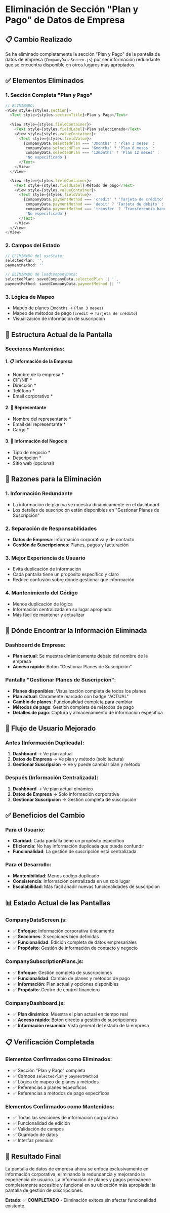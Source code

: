# Eliminación de Sección "Plan y Pago" de Datos de Empresa

## 📋 Cambio Realizado

Se ha eliminado completamente la sección "Plan y Pago" de la pantalla de datos de empresa (`CompanyDataScreen.js`) por ser información redundante que se encuentra disponible en otros lugares más apropiados.

## ✅ Elementos Eliminados

### 1. Sección Completa "Plan y Pago"
```javascript
// ELIMINADO:
<View style={styles.section}>
  <Text style={styles.sectionTitle}>Plan y Pago</Text>
  
  <View style={styles.fieldContainer}>
    <Text style={styles.fieldLabel}>Plan seleccionado</Text>
    <View style={styles.valueContainer}>
      <Text style={styles.fieldValue}>
        {companyData.selectedPlan === '3months' ? 'Plan 3 meses' :
         companyData.selectedPlan === '6months' ? 'Plan 6 meses' :
         companyData.selectedPlan === '12months' ? 'Plan 12 meses' :
         'No especificado'}
      </Text>
    </View>
  </View>

  <View style={styles.fieldContainer}>
    <Text style={styles.fieldLabel}>Método de pago</Text>
    <View style={styles.valueContainer}>
      <Text style={styles.fieldValue}>
        {companyData.paymentMethod === 'credit' ? 'Tarjeta de crédito' :
         companyData.paymentMethod === 'debit' ? 'Tarjeta de débito' :
         companyData.paymentMethod === 'transfer' ? 'Transferencia bancaria' :
         'No especificado'}
      </Text>
    </View>
  </View>
</View>
```

### 2. Campos del Estado
```javascript
// ELIMINADO del useState:
selectedPlan: '',
paymentMethod: ''

// ELIMINADO de loadCompanyData:
selectedPlan: savedCompanyData.selectedPlan || '',
paymentMethod: savedCompanyData.paymentMethod || ''
```

### 3. Lógica de Mapeo
- Mapeo de planes (`3months` → `Plan 3 meses`)
- Mapeo de métodos de pago (`credit` → `Tarjeta de crédito`)
- Visualización de información de suscripción

## 📱 Estructura Actual de la Pantalla

### Secciones Mantenidas:

#### 1. 📋 **Información de la Empresa**
- Nombre de la empresa *
- CIF/NIF *
- Dirección *
- Teléfono *
- Email corporativo *

#### 2. 👤 **Representante**
- Nombre del representante *
- Email del representante *
- Cargo *

#### 3. 🏢 **Información del Negocio**
- Tipo de negocio *
- Descripción *
- Sitio web (opcional)

## 🎯 Razones para la Eliminación

### 1. **Información Redundante**
- La información de plan ya se muestra dinámicamente en el dashboard
- Los detalles de suscripción están disponibles en "Gestionar Planes de Suscripción"

### 2. **Separación de Responsabilidades**
- **Datos de Empresa**: Información corporativa y de contacto
- **Gestión de Suscripciones**: Planes, pagos y facturación

### 3. **Mejor Experiencia de Usuario**
- Evita duplicación de información
- Cada pantalla tiene un propósito específico y claro
- Reduce confusión sobre dónde gestionar qué información

### 4. **Mantenimiento del Código**
- Menos duplicación de lógica
- Información centralizada en su lugar apropiado
- Más fácil de mantener y actualizar

## 📍 Dónde Encontrar la Información Eliminada

### Dashboard de Empresa:
- **Plan actual**: Se muestra dinámicamente debajo del nombre de la empresa
- **Acceso rápido**: Botón "Gestionar Planes de Suscripción"

### Pantalla "Gestionar Planes de Suscripción":
- **Planes disponibles**: Visualización completa de todos los planes
- **Plan actual**: Claramente marcado con badge "ACTUAL"
- **Cambio de planes**: Funcionalidad completa para cambiar
- **Métodos de pago**: Gestión completa de métodos de pago
- **Detalles de pago**: Captura y almacenamiento de información específica

## 🔄 Flujo de Usuario Mejorado

### Antes (Información Duplicada):
1. **Dashboard** → Ve plan actual
2. **Datos de Empresa** → Ve plan y método (solo lectura)
3. **Gestionar Suscripción** → Ve y puede cambiar plan y método

### Después (Información Centralizada):
1. **Dashboard** → Ve plan actual dinámico
2. **Datos de Empresa** → Solo información corporativa
3. **Gestionar Suscripción** → Gestión completa de suscripción

## ✅ Beneficios del Cambio

### Para el Usuario:
- **Claridad**: Cada pantalla tiene un propósito específico
- **Eficiencia**: No hay información duplicada que pueda confundir
- **Funcionalidad**: La gestión de suscripción está centralizada

### Para el Desarrollo:
- **Mantenibilidad**: Menos código duplicado
- **Consistencia**: Información centralizada en un solo lugar
- **Escalabilidad**: Más fácil añadir nuevas funcionalidades de suscripción

## 📊 Estado Actual de las Pantallas

### CompanyDataScreen.js:
- ✅ **Enfoque**: Información corporativa únicamente
- ✅ **Secciones**: 3 secciones bien definidas
- ✅ **Funcionalidad**: Edición completa de datos empresariales
- ✅ **Propósito**: Gestión de información de contacto y negocio

### CompanySubscriptionPlans.js:
- ✅ **Enfoque**: Gestión completa de suscripciones
- ✅ **Funcionalidad**: Cambio de planes y métodos de pago
- ✅ **Información**: Plan actual y opciones disponibles
- ✅ **Propósito**: Centro de control financiero

### CompanyDashboard.js:
- ✅ **Plan dinámico**: Muestra el plan actual en tiempo real
- ✅ **Acceso rápido**: Botón directo a gestión de suscripciones
- ✅ **Información resumida**: Vista general del estado de la empresa

## 📋 Verificación Completada

### Elementos Confirmados como Eliminados:
- ✅ Sección "Plan y Pago" completa
- ✅ Campos `selectedPlan` y `paymentMethod`
- ✅ Lógica de mapeo de planes y métodos
- ✅ Referencias a planes específicos
- ✅ Referencias a métodos de pago específicos

### Elementos Confirmados como Mantenidos:
- ✅ Todas las secciones de información corporativa
- ✅ Funcionalidad de edición
- ✅ Validación de campos
- ✅ Guardado de datos
- ✅ Interfaz premium

## 🎉 Resultado Final

La pantalla de datos de empresa ahora se enfoca exclusivamente en información corporativa, eliminando la redundancia y mejorando la experiencia de usuario. La información de planes y pagos permanece completamente accesible y funcional en su ubicación más apropiada: la pantalla de gestión de suscripciones.

**Estado**: ✅ **COMPLETADO** - Eliminación exitosa sin afectar funcionalidad existente.